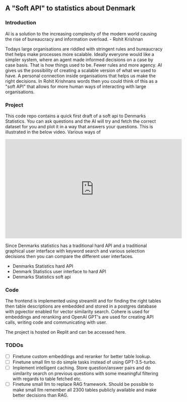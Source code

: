 ## A "Soft API" to statistics about Denmark

### Introduction

AI is a solution to the increasing complexity of the modern world causing the rise of bureaucracy and information overload. - Rohit Krishnan

Todays large organisations are riddled with stringent rules and bureaucracy thet helps make processes more scalable. Ideally everyone would like a simpler system, where an agent made informed decisions on a case by case basis. That is how things used to be. Fewer rules and more agency.
AI gives us the possibility of creating a scalable version of what we used to have. A personal connection inside organisations that helps us make the right decisions.
In Rohit Krishnans words then you could think of this as a "soft API" that allows for more human ways of interacting with large organisations.

### Project

This code repo contains a quick first draft of a soft api to Denmarks Statistics. You can ask questions and the AI will try and fetch the correct dataset for you and plot it in a way that answers your questions. This is illustrated in the below video. Various ways of

<iframe width="560" height="315" src="https://www.youtube.com/embed/pBPuyM_DMk4?si=ZjIqSeOLXUoq5otE" title="YouTube video player" frameborder="0" allow="accelerometer; autoplay; clipboard-write; encrypted-media; gyroscope; picture-in-picture; web-share" allowfullscreen></iframe>

Since Denmarks statistics has a traditional hard API and a traditional graphical user interface with keyword search and various selection decisions then you can compare the different user interfaces.

 - Denmarks Statistics hard API
 - Denmark Statistics user interface to hard API
 - Denmarks Statistics soft api

### Code

The frontend is implemented using streamlit and for finding the right tables then table descriptions are embedded and stored in a postgres database with pgvector enabled for vector similarity search.
Cohere is used for embeddings and reranking and OpenAI GPT's are used for creating API calls, writing code and communicating with user.

The project is hosted on Replit and can be accessed here.

### TODOs
- [ ] Finetune custom embeddings and reranker for better table lookup.
- [ ] Finetune small llm to do simple tasks instead of using GPT-3.5-turbo.
- [ ] Implement intelligent caching. Store question/answer pairs and do similarity search on previous questions with some meaningful filtering with regards to table fetched etc.
- [ ] Finetune small llm to replace RAG framework. Should be possible to make small llm remember all 2300 tables publicly available and make better decisions than RAG.
